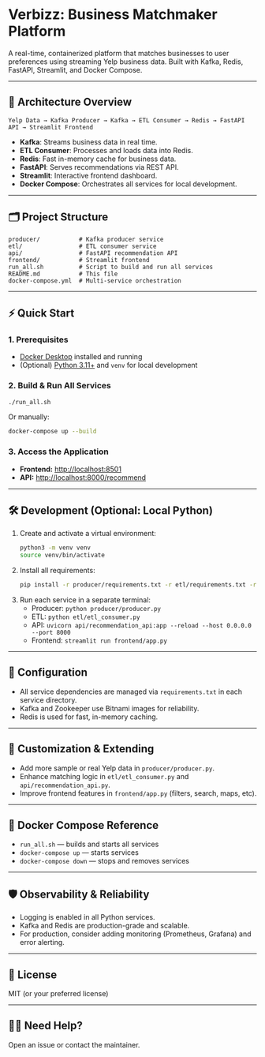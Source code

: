 # Verbizz: Business Matchmaker Platform

A real-time, containerized platform that matches businesses to user preferences using streaming Yelp business data. Built with Kafka, Redis, FastAPI, Streamlit, and Docker Compose.

---

## 🚀 Architecture Overview

```
Yelp Data → Kafka Producer → Kafka → ETL Consumer → Redis → FastAPI API → Streamlit Frontend
```

- **Kafka**: Streams business data in real time.
- **ETL Consumer**: Processes and loads data into Redis.
- **Redis**: Fast in-memory cache for business data.
- **FastAPI**: Serves recommendations via REST API.
- **Streamlit**: Interactive frontend dashboard.
- **Docker Compose**: Orchestrates all services for local development.

---

## 🗂️ Project Structure

```
producer/           # Kafka producer service
etl/                # ETL consumer service
api/                # FastAPI recommendation API
frontend/           # Streamlit frontend
run_all.sh          # Script to build and run all services
README.md           # This file
docker-compose.yml  # Multi-service orchestration
```

---

## ⚡ Quick Start

### 1. Prerequisites
- [Docker Desktop](https://www.docker.com/products/docker-desktop/) installed and running
- (Optional) [Python 3.11+](https://www.python.org/) and `venv` for local development

### 2. Build & Run All Services

```sh
./run_all.sh
```
Or manually:
```sh
docker-compose up --build
```

### 3. Access the Application
- **Frontend:** [http://localhost:8501](http://localhost:8501)
- **API:** [http://localhost:8000/recommend](http://localhost:8000/recommend)

---

## 🛠️ Development (Optional: Local Python)

1. Create and activate a virtual environment:
   ```sh
   python3 -m venv venv
   source venv/bin/activate
   ```
2. Install all requirements:
   ```sh
   pip install -r producer/requirements.txt -r etl/requirements.txt -r api/requirements.txt -r frontend/requirements.txt
   ```
3. Run each service in a separate terminal:
   - Producer: `python producer/producer.py`
   - ETL: `python etl/etl_consumer.py`
   - API: `uvicorn api/recommendation_api:app --reload --host 0.0.0.0 --port 8000`
   - Frontend: `streamlit run frontend/app.py`

---

## 🧩 Configuration
- All service dependencies are managed via `requirements.txt` in each service directory.
- Kafka and Zookeeper use Bitnami images for reliability.
- Redis is used for fast, in-memory caching.

---

## 📝 Customization & Extending
- Add more sample or real Yelp data in `producer/producer.py`.
- Enhance matching logic in `etl/etl_consumer.py` and `api/recommendation_api.py`.
- Improve frontend features in `frontend/app.py` (filters, search, maps, etc).

---

## 🐳 Docker Compose Reference
- `run_all.sh` — builds and starts all services
- `docker-compose up` — starts services
- `docker-compose down` — stops and removes services

---

## 🛡️ Observability & Reliability
- Logging is enabled in all Python services.
- Kafka and Redis are production-grade and scalable.
- For production, consider adding monitoring (Prometheus, Grafana) and error alerting.

---

## 📄 License
MIT (or your preferred license)

---

## 🙋‍♂️ Need Help?
Open an issue or contact the maintainer.